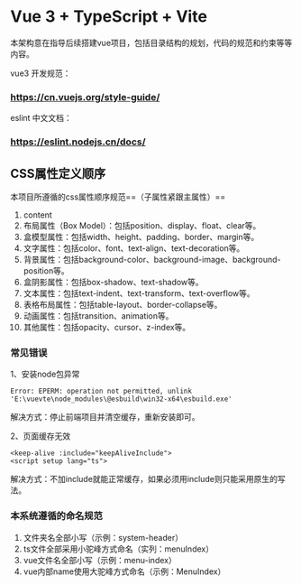 # Vue 3 + TypeScript + Vite

本架构意在指导后续搭建vue项目，包括目录结构的规划，代码的规范和约束等等内容。

vue3 开发规范：

### https://cn.vuejs.org/style-guide/

eslint 中文文档：
### https://eslint.nodejs.cn/docs/


## CSS属性定义顺序
本项目所遵循的css属性顺序规范==（子属性紧跟主属性）==

1. content
2. 布局属性（Box Model）：包括position、display、float、clear等。
3. 盒模型属性：包括width、height、padding、border、margin等。
4. 文字属性：包括color、font、text-align、text-decoration等。
5. 背景属性：包括background-color、background-image、background-position等。
6. 盒阴影属性：包括box-shadow、text-shadow等。
7. 文本属性：包括text-indent、text-transform、text-overflow等。
8. 表格布局属性：包括table-layout、border-collapse等。
9. 动画属性：包括transition、animation等。
10. 其他属性：包括opacity、cursor、z-index等。

### 常见错误

1、安装node包异常

```
Error: EPERM: operation not permitted, unlink 'E:\vuevte\node_modules\@esbuild\win32-x64\esbuild.exe'
```

解决方式：停止前端项目并清空缓存，重新安装即可。

2、页面缓存无效
```
<keep-alive :include="keepAliveInclude">
<script setup lang="ts">
```
解决方式：不加include就能正常缓存，如果必须用include则只能采用原生的写法。

### 本系统遵循的命名规范
1. 文件夹名全部小写（示例：system-header）
2. ts文件全部采用小驼峰方式命名（实列：menuIndex）
3. vue文件名全部小写（示例：menu-index）
4. vue内部name使用大驼峰方式命名（示例：MenuIndex）